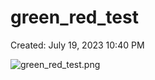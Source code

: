 # green_red_test

Created: July 19, 2023 10:40 PM

![green_red_test.png](green_red_test%206d95be8f97864add9e658fbf74e4dfd3/green_red_test.png)